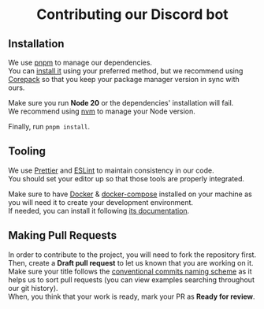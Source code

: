 <h1 align="center">Contributing our Discord bot</h1>

## Installation

We use [pnpm](https://pnpm.io) to manage our dependencies.  
You can [install it](https://pnpm.io/installation) using your preferred
method, but we recommend using [Corepack](https://nodejs.org/api/corepack.html#supported-package-managers) so that you
keep your package manager version in sync with ours.

Make sure you run **Node 20** or the dependencies' installation will fail.  
We recommend using [nvm](https://github.com/nvm-sh/nvm) to manage your Node version.

Finally, run `pnpm install`.

## Tooling

We use [Prettier](https://prettier.io/) and [ESLint](https://eslint.org/) to maintain
consistency in our code.  
You should set your editor up so that those tools are properly integrated.

Make sure to have [Docker](https://www.docker.com/) & [docker-compose](https://github.com/docker/compose) installed on
your machine as you
will need it to create your development environment.  
If needed, you can install it following [its documentation](https://docs.docker.com/get-docker/).

## Making Pull Requests

In order to contribute to the project, you will need to fork the repository first.  
Then, create a **Draft pull request** to let us known that you are working on it.  
Make sure your title follows the [conventional commits naming scheme](https://conventionalcommits.org/)
as it helps us to sort pull requests (you can view examples searching throughout our git history).  
When, you think that your work is ready, mark your PR as **Ready for review**.
